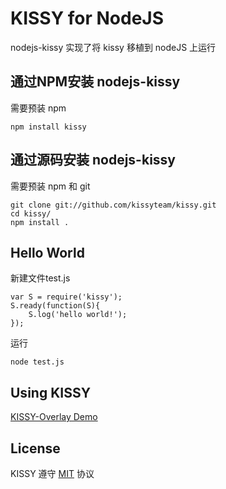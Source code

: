 #  KISSY for NodeJS

nodejs-kissy 实现了将 kissy 移植到 nodeJS 上运行

##  通过NPM安装 nodejs-kissy

需要预装 npm

`npm install kissy`

##  通过源码安装 nodejs-kissy

需要预装 npm 和 git

    git clone git://github.com/kissyteam/kissy.git
    cd kissy/
    npm install .

## Hello World

新建文件test.js

    var S = require('kissy');
    S.ready(function(S){
	    S.log('hello world!');
    });

运行

`node test.js`

##  Using KISSY

<!--
"KISSY-Calendar Demo"://gist.github.com/662117
-->

[KISSY-Overlay Demo](http://gist.github.com/1703698)

##  License

KISSY 遵守 [MIT](https://github.com/kissyteam/kissy/blob/master/LICENSE.md) 协议
